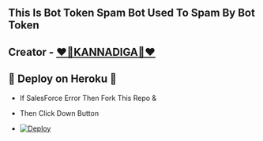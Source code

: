 ## This Is Bot Token Spam Bot Used To Spam By Bot Token 

## Creator - [❤️💛KANNADIGA💛❤️](https://t.me/MR_PROFESSOR_AGORA)

## 💛 Deploy on Heroku 💛

- If SalesForce Error Then Fork This Repo &

- Then Click Down Button 

- [![Deploy](https://www.herokucdn.com/deploy/button.svg)](https://dashboard.heroku.com/new?template=https://github.com/MR-KANNADIGA/BOTSPAM)

